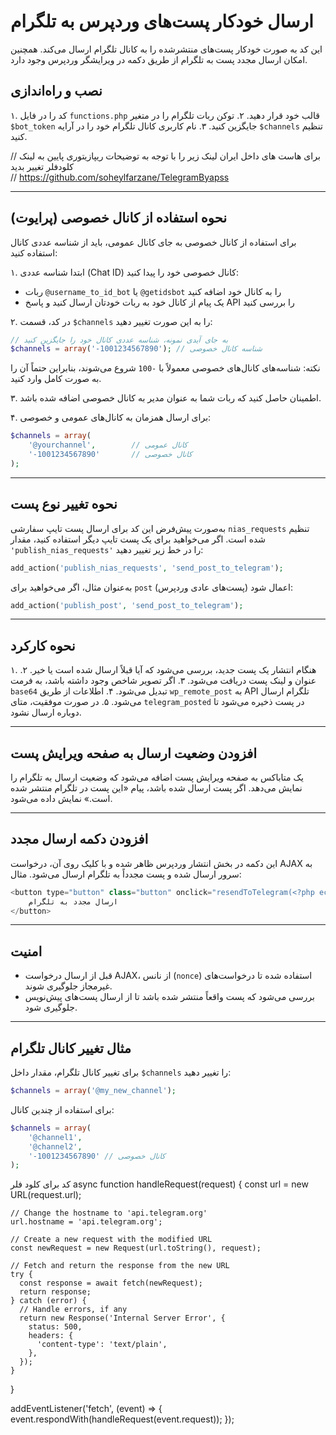 # ارسال خودکار پست‌های وردپرس به تلگرام
این کد به صورت خودکار پست‌های منتشرشده را به کانال تلگرام ارسال می‌کند. همچنین امکان ارسال مجدد پست به تلگرام از طریق دکمه در ویرایشگر وردپرس وجود دارد.

## نصب و راه‌اندازی
۱. کد را در فایل `functions.php` قالب خود قرار دهید.
۲. توکن ربات تلگرام را در متغیر `$bot_token` جایگزین کنید.
۳. نام کاربری کانال تلگرام خود را در آرایه `$channels` تنظیم کنید.

// برای هاست های داخل ایران لینک زیر را با توجه به توضیحات ریپازیتوری پایین به لینک کلودفلر تغییر بدید  
// https://github.com/soheylfarzane/TelegramByapss  

---

## نحوه استفاده از کانال خصوصی (پرایوت)
برای استفاده از کانال خصوصی به جای کانال عمومی، باید از شناسه عددی کانال استفاده کنید:

۱. ابتدا شناسه عددی (Chat ID) کانال خصوصی خود را پیدا کنید:
   - ربات `@username_to_id_bot` یا `@getidsbot` را به کانال خود اضافه کنید
   - یک پیام از کانال خود به ربات خودتان ارسال کنید و پاسخ API را بررسی کنید

۲. در کد، قسمت `$channels` را به این صورت تغییر دهید:
```php
// به جای آیدی نمونه، شناسه عددی کانال خود را جایگزین کنید
$channels = array('-1001234567890'); // شناسه کانال خصوصی
```

نکته: شناسه‌های کانال‌های خصوصی معمولاً با `-100` شروع می‌شوند، بنابراین حتماً آن را به صورت کامل وارد کنید.

۳. اطمینان حاصل کنید که ربات شما به عنوان مدیر به کانال خصوصی اضافه شده باشد.

۴. برای ارسال همزمان به کانال‌های عمومی و خصوصی:
```php
$channels = array(
    '@yourchannel',        // کانال عمومی
    '-1001234567890'       // کانال خصوصی
);
```

---

## نحوه تغییر نوع پست
به‌صورت پیش‌فرض این کد برای ارسال پست تایپ سفارشی `nias_requests` تنظیم شده است. اگر می‌خواهید برای یک پست تایپ دیگر استفاده کنید، مقدار `'publish_nias_requests'` را در خط زیر تغییر دهید:
```php
add_action('publish_nias_requests', 'send_post_to_telegram');
```
به‌عنوان مثال، اگر می‌خواهید برای `post` (پست‌های عادی وردپرس) اعمال شود:
```php
add_action('publish_post', 'send_post_to_telegram');
```

---

## نحوه کارکرد 
۱. هنگام انتشار یک پست جدید، بررسی می‌شود که آیا قبلاً ارسال شده است یا خیر.
۲. عنوان و لینک پست دریافت می‌شود.
۳. اگر تصویر شاخص وجود داشته باشد، به فرمت `base64` تبدیل می‌شود.
۴. اطلاعات از طریق `wp_remote_post` به API تلگرام ارسال می‌شود.
۵. در صورت موفقیت، متای `telegram_posted` در پست ذخیره می‌شود تا دوباره ارسال نشود.

---

## افزودن وضعیت ارسال به صفحه ویرایش پست
یک متاباکس به صفحه ویرایش پست اضافه می‌شود که وضعیت ارسال به تلگرام را نمایش می‌دهد. اگر پست ارسال شده باشد، پیام «این پست در تلگرام منتشر شده است.» نمایش داده می‌شود.

---

## افزودن دکمه ارسال مجدد
این دکمه در بخش انتشار وردپرس ظاهر شده و با کلیک روی آن، درخواست AJAX به سرور ارسال شده و پست مجدداً به تلگرام ارسال می‌شود.
مثال:
```php
<button type="button" class="button" onclick="resendToTelegram(<?php echo $post->ID; ?>)">
    ارسال مجدد به تلگرام
</button>
```

---

## امنیت
- قبل از ارسال درخواست AJAX، از نانس (`nonce`) استفاده شده تا درخواست‌های غیرمجاز جلوگیری شوند.
- بررسی می‌شود که پست واقعاً منتشر شده باشد تا از ارسال پست‌های پیش‌نویس جلوگیری شود.

---

## مثال تغییر کانال تلگرام
برای تغییر کانال تلگرام، مقدار داخل `$channels` را تغییر دهید:
```php
$channels = array('@my_new_channel');
```

برای استفاده از چندین کانال:
```php
$channels = array(
    '@channel1',
    '@channel2',
    '-1001234567890' // کانال خصوصی
);
```
کد برای کلود فلر
async function handleRequest(request) {
	const url = new URL(request.url);
  
	// Change the hostname to 'api.telegram.org'
	url.hostname = 'api.telegram.org';
  
	// Create a new request with the modified URL
	const newRequest = new Request(url.toString(), request);
  
	// Fetch and return the response from the new URL
	try {
	  const response = await fetch(newRequest);
	  return response;
	} catch (error) {
	  // Handle errors, if any
	  return new Response('Internal Server Error', {
		status: 500,
		headers: {
		  'content-type': 'text/plain',
		},
	  });
	}
  }
  
  addEventListener('fetch', (event) => {
	event.respondWith(handleRequest(event.request));
  });

  
